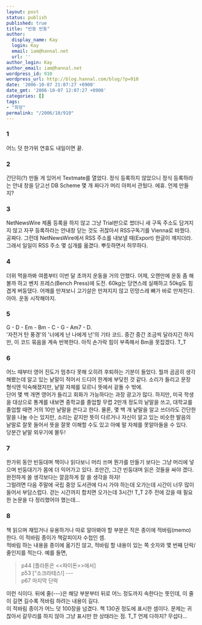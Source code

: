 ```yaml
---
layout: post
status: publish
published: true
title: "빈둥 빈둥"
author:
  display_name: Kay
  login: Kay
  email: iam@hannal.net
  url: ''
author_login: Kay
author_email: iam@hannal.net
wordpress_id: 910
wordpress_url: http://blog.hannal.com/blog/?p=910
date: '2006-10-07 21:07:27 +0900'
date_gmt: '2006-10-07 12:07:27 +0900'
categories: []
tags:
- "희망"
permalink: "/2006/10/910"
---
```

<h3>1</h3>
<p>어느 덧 한가위 연휴도 내일이면 끝.</p>
<h3>2</h3>
<p>간단히(?) 만들 게 있어서 Textmate를 열었다. 정식 등록하지 않았으니 정식 등록하라는 안내 창을 닫고선 DB Scheme 몇 개 짜다가 머리 아퍼서 관뒀다. 에휴. 언제 만들지?</p>
<h3>3</h3>
<p>NetNewsWire 제품 등록을 하지 않고 그냥 Trial판으로 썼더니 새 구독 주소도 담겨지지 않고 자꾸 등록하라는 안내창 닫는 것도 귀찮아서 RSS구독기를 Vienna로 바꿨다. 공짜다. 그런데 NetNewsWire에서 RSS 주소를 내보낼 때(Export) 한글이 깨지더라. 그래서 일일이 RSS 주소 몇 십개를 옮겼다. 뿌듯하면서 허무하다.</p>
<h3>4</h3>
<p>더위 먹을까봐 여름부터 이번 달 초까지 운동을 거의 안했다. 어제, 오랜만에 운동 좀 해볼까 하고 벤치 프레스(Bench Press)에 도전. 60kg는 당연스레 실패하고 50kg도 힘겹게 버둥댔다. 어깨를 만져보니 고기살은 만져지지 않고 민망스레 뼈가 바로 만져진다. 아아. 운동 시작해야지.</p>
<h3>5</h3>
<p>G - D - Em - Bm - C - G - Am7 - D.<br />
'자전거 탄 풍경'의 '너에게 난 나에게 넌'의 기타 코드. 중간 중간 조금씩 달라지긴 하지만, 이 코드 묶음을 계속 반복한다. 아직 손가락 힘이 부족해서 Bm을 못잡겠다. T_T</p>
<h3>6</h3>
<p>어느 때부터 영어 진도가 멈추다 못해 오히려 후퇴하는 기분이 들었다. 뭘까 곰곰히 생각해봤는데 알고 있는 낱말이 적어서 드디어 한계에 부딪힌 것 같다. 소리가 들리고 문장 형식엔 익숙해졌지만, 낱말 자체를 모르니 뜻에서 겉돌 수 밖에.<br />
단어 몇 백 개면 영어가 들리고 회화가 가능하다는 과장 광고가 많다. 하지만, 미국 학생을 대상으로 통계를 내보면 중학교를 졸업할 무렵 2만개 정도의 낱말을 쓰고, 대학교를 졸업할 때면 거의 10만 낱말을 쓴다고 한다. 물론, 몇 백 개 낱말을 알고 쓰더라도 간단한 말을 나눌 수는 있지만, 소리는 같지만 뜻이 다르거나 자신이 알고 있는 비슷한 발음의 낱말로 잘못 들어서 뜻을 잘못 이해할 수도 있고 아예 말 자체를 못알아들을 수 있다.<br />
당분간 낱말 외우기에 몰두!</p>
<h3>7</h3>
<p>한가위 동안 빈둥대며 책이나 읽다보니 머리 쓰며 뭔가를 만들기 보다는 그냥 머리에 넣으며 빈둥대기가 몸에 더 익어가고 있다. 조만간, 그간 빈둥대며 읽은 것들을 싸야 겠다. 완전하게 쓸 생각보다는 깔끔하게 잘 쓸 생각을 하자!<br />
그럴려면 다음 주말에 국립 중앙 도서관에 다시 가야 하는데 오가는데 시간이 너무 많이 들어서 부담스럽다. 걷는 시간까지 합치면 오가는데 3시간! T_T 2주 전에 갔을 때 필요한 논문을 다 정리했어야 했는데...</p>
<h3>8</h3>
<p>책 읽으며 재밌거나 유용하거나 따로 알아봐야 할 부분은 작은 종이에 적바림(memo) 한다. 이 적바림 종이가 책갈피이자 수첩인 셈.<br />
적바림 하는 내용을 종이에 옮기진 않고, 적바림 할 내용이 있는 쪽 숫자와 몇 번째 단락/줄인지를 적는다. 예를 들면,</p>
<blockquote><p>
p44 [플라톤은 &lt;&lt;파이돈&gt;&gt;에서]<br />
p53 [“소크라테스!] ---<br />
p67 마지막 단락
</p></blockquote>
<p>이런 식이다. 뒤에 줄(---)은 해당 부분부터 뒤로 어느 정도까지 속한다는 뜻인데, 이 줄이 길면 길수록 적바림 하려는 내용이 길다.<br />
이 적바림 종이가 어느 덧 100장을 넘겼다. 책 130권 정도에 표시한 셈이다. 문제는 귀찮아서 갈무리를 하지 않아 그냥 표시만 한 상태라는 점. T_T 언제 다하지? 무섭다...</p>

